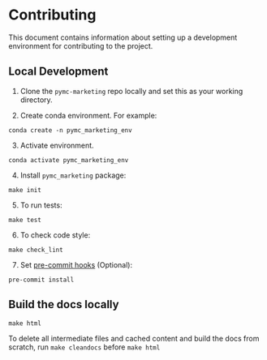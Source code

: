 # Contributing

This document contains information about setting up a development environment for contributing to the project.

## Local Development

1. Clone the `pymc-marketing` repo locally and set this as your working directory.

2. Create conda environment. For example:

```shell
conda create -n pymc_marketing_env
```

3. Activate environment.

```shell
conda activate pymc_marketing_env
```

4. Install `pymc_marketing` package:

```shell
make init
```

5. To run tests:

```shell
make test
```

6. To check code style:

```shell
make check_lint
```

7. Set [pre-commit hooks](https://pre-commit.com/) (Optional):

```shell
pre-commit install
```

## Build the docs locally

```shell
make html
```

To delete all intermediate files and cached content and build the docs from scratch, run `make cleandocs` before `make html`
